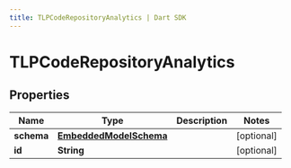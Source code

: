 ```yaml
---
title: TLPCodeRepositoryAnalytics | Dart SDK
---
```


# TLPCodeRepositoryAnalytics

## Properties
Name | Type | Description | Notes
------------ | ------------- | ------------- | -------------
**schema** | [**EmbeddedModelSchema**](EmbeddedModelSchema) |  | [optional] 
**id** | **String** |  | [optional] 


